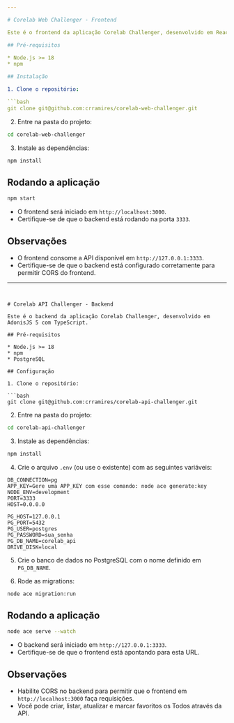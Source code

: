 ```yaml
---

# Corelab Web Challenger - Frontend

Este é o frontend da aplicação Corelab Challenger, desenvolvido em React com TypeScript.

## Pré-requisitos

* Node.js >= 18
* npm

## Instalação

1. Clone o repositório:

```bash
git clone git@github.com:crramires/corelab-web-challenger.git
```

2. Entre na pasta do projeto:

```bash
cd corelab-web-challenger
```

3. Instale as dependências:

```bash
npm install
```

## Rodando a aplicação

```bash
npm start
```

* O frontend será iniciado em `http://localhost:3000`.
* Certifique-se de que o backend está rodando na porta `3333`.

## Observações

* O frontend consome a API disponível em `http://127.0.0.1:3333`.
* Certifique-se de que o backend está configurado corretamente para permitir CORS do frontend.

---
```


# Corelab API Challenger - Backend

Este é o backend da aplicação Corelab Challenger, desenvolvido em AdonisJS 5 com TypeScript.

## Pré-requisitos

* Node.js >= 18
* npm
* PostgreSQL

## Configuração

1. Clone o repositório:

```bash
git clone git@github.com:crramires/corelab-api-challenger.git
```

2. Entre na pasta do projeto:

```bash
cd corelab-api-challenger
```

3. Instale as dependências:

```bash
npm install
```

4. Crie o arquivo `.env` (ou use o existente) com as seguintes variáveis:

```
DB_CONNECTION=pg
APP_KEY=Gere uma APP_KEY com esse comando: node ace generate:key
NODE_ENV=development
PORT=3333
HOST=0.0.0.0

PG_HOST=127.0.0.1
PG_PORT=5432
PG_USER=postgres
PG_PASSWORD=sua_senha
PG_DB_NAME=corelab_api
DRIVE_DISK=local
```

5. Crie o banco de dados no PostgreSQL com o nome definido em `PG_DB_NAME`.

6. Rode as migrations:

```bash
node ace migration:run
```

## Rodando a aplicação

```bash
node ace serve --watch
```

* O backend será iniciado em `http://127.0.0.1:3333`.
* Certifique-se de que o frontend está apontando para esta URL.

## Observações

* Habilite CORS no backend para permitir que o frontend em `http://localhost:3000` faça requisições.
* Você pode criar, listar, atualizar e marcar favoritos os Todos através da API.
